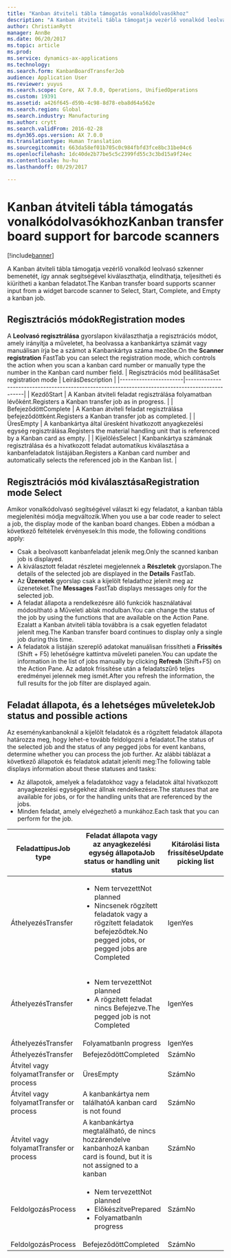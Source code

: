 ```yaml
---
title: "Kanban átviteli tábla támogatás vonalkódolvasókhoz"
description: "A Kanban átviteli tábla támogatja vezérlő vonalkód leolvasó szkenner bemenetét, így annak segítségével kiválaszthatja, elindíthatja, teljesítheti és kiürítheti a kanban feladatot."
author: ChristianRytt
manager: AnnBe
ms.date: 06/20/2017
ms.topic: article
ms.prod: 
ms.service: dynamics-ax-applications
ms.technology: 
ms.search.form: KanbanBoardTransferJob
audience: Application User
ms.reviewer: yuyus
ms.search.scope: Core, AX 7.0.0, Operations, UnifiedOperations
ms.custom: 19391
ms.assetid: a426f645-d59b-4c98-8d78-eba8d64a562e
ms.search.region: Global
ms.search.industry: Manufacturing
ms.author: crytt
ms.search.validFrom: 2016-02-28
ms.dyn365.ops.version: AX 7.0.0
ms.translationtype: Human Translation
ms.sourcegitcommit: 663da58ef01b705c0c984fbfd3fce8bc31be04c6
ms.openlocfilehash: 1dc40de2b77be5c5c2399fd55c3c3bd15a9f24ec
ms.contentlocale: hu-hu
ms.lasthandoff: 08/29/2017

---
```


# <a name="kanban-transfer-board-support-for-barcode-scanners"></a><span data-ttu-id="0b212-103">Kanban átviteli tábla támogatás vonalkódolvasókhoz</span><span class="sxs-lookup"><span data-stu-id="0b212-103">Kanban transfer board support for barcode scanners</span></span>

[!include[banner](../includes/banner.md)]


<span data-ttu-id="0b212-104">A Kanban átviteli tábla támogatja vezérlő vonalkód leolvasó szkenner bemenetét, így annak segítségével kiválaszthatja, elindíthatja, teljesítheti és kiürítheti a kanban feladatot.</span><span class="sxs-lookup"><span data-stu-id="0b212-104">The Kanban transfer board supports scanner input from a widget barcode scanner to Select, Start, Complete, and Empty a kanban job.</span></span>

<a name="registration-modes"></a><span data-ttu-id="0b212-105">Regisztrációs módok</span><span class="sxs-lookup"><span data-stu-id="0b212-105">Registration modes</span></span>
------------------

<span data-ttu-id="0b212-106">A **Leolvasó regisztrálása** gyorslapon kiválaszthatja a regisztrációs módot, amely irányítja a műveletet, ha beolvassa a kanbankártya számát vagy manuálisan írja be a számot a Kanbankártya száma mezőbe.</span><span class="sxs-lookup"><span data-stu-id="0b212-106">On the **Scanner registration** FastTab you can select the registration mode, which controls the action when you scan a kanban card number or manually type the number in the Kanban card number field.</span></span>
| <span data-ttu-id="0b212-107">Regisztrációs mód beállítása</span><span class="sxs-lookup"><span data-stu-id="0b212-107">Set registration mode</span></span> | <span data-ttu-id="0b212-108">Leírás</span><span class="sxs-lookup"><span data-stu-id="0b212-108">Description</span></span>                                                                                     |
|-----------------------|-------------------------------------------------------------------------------------------------|
| <span data-ttu-id="0b212-109">Kezdő</span><span class="sxs-lookup"><span data-stu-id="0b212-109">Start</span></span>                 | <span data-ttu-id="0b212-110">A Kanban átviteli feladat regisztrálása folyamatban lévőként.</span><span class="sxs-lookup"><span data-stu-id="0b212-110">Registers a Kanban transfer job as in progress.</span></span>                                                 |
| <span data-ttu-id="0b212-111">Befejeződött</span><span class="sxs-lookup"><span data-stu-id="0b212-111">Complete</span></span>              | <span data-ttu-id="0b212-112">A Kanban átviteli feladat regisztrálása befejeződöttként.</span><span class="sxs-lookup"><span data-stu-id="0b212-112">Registers a Kanban transfer job as completed.</span></span>                                                   |
| <span data-ttu-id="0b212-113">Üres</span><span class="sxs-lookup"><span data-stu-id="0b212-113">Empty</span></span>                 | <span data-ttu-id="0b212-114">A kanbankártya által üresként hivatkozott anyagkezelési egység regisztrálása.</span><span class="sxs-lookup"><span data-stu-id="0b212-114">Registers the material handling unit that is referenced by a Kanban card as empty.</span></span>              |
| <span data-ttu-id="0b212-115">Kijelölés</span><span class="sxs-lookup"><span data-stu-id="0b212-115">Select</span></span>                | <span data-ttu-id="0b212-116">Kanbankártya számának regisztrálása és a hivatkozott feladat automatikus kiválasztása a kanbanfeladatok listájában.</span><span class="sxs-lookup"><span data-stu-id="0b212-116">Registers a Kanban card number and automatically selects the referenced job in the Kanban list.</span></span> |

 
<a name="registration-mode-select"></a><span data-ttu-id="0b212-117">Regisztrációs mód kiválasztása</span><span class="sxs-lookup"><span data-stu-id="0b212-117">Registration mode Select</span></span>
------------------------

<span data-ttu-id="0b212-118">Amikor vonalkódolvasó segítségével választ ki egy feladatot, a kanban tábla megjelenítési módja megváltozik.</span><span class="sxs-lookup"><span data-stu-id="0b212-118">When you use a bar code reader to select a job, the display mode of the kanban board changes.</span></span> <span data-ttu-id="0b212-119">Ebben a módban a következő feltételek érvényesek:</span><span class="sxs-lookup"><span data-stu-id="0b212-119">In this mode, the following conditions apply:</span></span>

-   <span data-ttu-id="0b212-120">Csak a beolvasott kanbanfeladat jelenik meg.</span><span class="sxs-lookup"><span data-stu-id="0b212-120">Only the scanned kanban job is displayed.</span></span>
-   <span data-ttu-id="0b212-121">A kiválasztott feladat részletei megjelennek a **Részletek** gyorslapon.</span><span class="sxs-lookup"><span data-stu-id="0b212-121">The details of the selected job are displayed in the **Details** FastTab.</span></span>
-   <span data-ttu-id="0b212-122">Az **Üzenetek** gyorslap csak a kijelölt feladathoz jelenít meg az üzeneteket.</span><span class="sxs-lookup"><span data-stu-id="0b212-122">The **Messages** FastTab displays messages only for the selected job.</span></span>
-   <span data-ttu-id="0b212-123">A feladat állapota a rendelkezésre álló funkciók használatával módosítható a Műveleti ablak modulban.</span><span class="sxs-lookup"><span data-stu-id="0b212-123">You can change the status of the job by using the functions that are available on the Action Pane.</span></span> <span data-ttu-id="0b212-124">Ezalatt a Kanban átviteli tábla továbbra is a csak egyetlen feladatot jelenít meg.</span><span class="sxs-lookup"><span data-stu-id="0b212-124">The Kanban transfer board continues to display only a single job during this time.</span></span>
-   <span data-ttu-id="0b212-125">A feladatok a listáján szereplő adatokat manuálisan frissítheti a **Frissítés** (Shift + F5) lehetőségre kattintva műveleti panelen.</span><span class="sxs-lookup"><span data-stu-id="0b212-125">You can update the information in the list of jobs manually by clicking **Refresh** (Shift+F5) on the Action Pane.</span></span> <span data-ttu-id="0b212-126">Az adatok frissítése után a feladatszűrő teljes eredményei jelennek meg ismét.</span><span class="sxs-lookup"><span data-stu-id="0b212-126">After you refresh the information, the full results for the job filter are displayed again.</span></span>

## <a name="job-status-and-possible-actions"></a><span data-ttu-id="0b212-127">Feladat állapota, és a lehetséges műveletek</span><span class="sxs-lookup"><span data-stu-id="0b212-127">Job status and possible actions</span></span>
<span data-ttu-id="0b212-128">Az eseménykanbanoknál a kijelölt feladatok és a rögzített feladatok állapota határozza meg, hogy lehet-e tovább feldolgozni a feladatot.</span><span class="sxs-lookup"><span data-stu-id="0b212-128">The status of the selected job and the status of any pegged jobs for event kanbans, determine whether you can process the job further.</span></span> <span data-ttu-id="0b212-129">Az alábbi táblázat a következő állapotok és feladatok adatait jeleníti meg:</span><span class="sxs-lookup"><span data-stu-id="0b212-129">The following table displays information about these statuses and tasks:</span></span>
-   <span data-ttu-id="0b212-130">Az állapotok, amelyek a feladatokhoz vagy a feladatok által hivatkozott anyagkezelési egységekhez állnak rendelkezésre.</span><span class="sxs-lookup"><span data-stu-id="0b212-130">The statuses that are available for jobs, or for the handling units that are referenced by the jobs.</span></span>
-   <span data-ttu-id="0b212-131">Minden feladat, amely elvégezhető a munkához.</span><span class="sxs-lookup"><span data-stu-id="0b212-131">Each task that you can perform for the job.</span></span>

<table>
<colgroup>
<col width="12%" />
<col width="12%" />
<col width="12%" />
<col width="12%" />
<col width="12%" />
<col width="12%" />
<col width="12%" />
<col width="12%" />
</colgroup>
<thead>
<tr class="header">
<th><span data-ttu-id="0b212-132">Feladattípus</span><span class="sxs-lookup"><span data-stu-id="0b212-132">Job type</span></span></th>
<th><span data-ttu-id="0b212-133">Feladat állapota vagy az anyagkezelési egység állapota</span><span class="sxs-lookup"><span data-stu-id="0b212-133">Job status or handling unit status</span></span></th>
<th><span data-ttu-id="0b212-134">Kitárolási lista frissítése</span><span class="sxs-lookup"><span data-stu-id="0b212-134">Update picking list</span></span></th>
<th><span data-ttu-id="0b212-135">Kezdő</span><span class="sxs-lookup"><span data-stu-id="0b212-135">Start</span></span></th>
<th><span data-ttu-id="0b212-136">Regisztráció frissítése</span><span class="sxs-lookup"><span data-stu-id="0b212-136">Update registration</span></span></th>
<th><span data-ttu-id="0b212-137">Befejeződött</span><span class="sxs-lookup"><span data-stu-id="0b212-137">Complete</span></span></th>
<th><span data-ttu-id="0b212-138">Üres</span><span class="sxs-lookup"><span data-stu-id="0b212-138">Empty</span></span></th>
<th><span data-ttu-id="0b212-139">Eseménykanbanok létrehozása</span><span class="sxs-lookup"><span data-stu-id="0b212-139">Create event kanbans</span></span></th>
</tr>
</thead>
<tbody>
<tr class="odd">
<td><span data-ttu-id="0b212-140">Áthelyezés</span><span class="sxs-lookup"><span data-stu-id="0b212-140">Transfer</span></span></td>
<td><ul>
<li><span data-ttu-id="0b212-141">Nem tervezett</span><span class="sxs-lookup"><span data-stu-id="0b212-141">Not planned</span></span></li>
<li><span data-ttu-id="0b212-142">Nincsenek rögzített feladatok vagy a rögzített feladatok befejeződtek.</span><span class="sxs-lookup"><span data-stu-id="0b212-142">No pegged jobs, or pegged jobs are Completed</span></span></li>
</ul></td>
<td><span data-ttu-id="0b212-143">Igen</span><span class="sxs-lookup"><span data-stu-id="0b212-143">Yes</span></span></td>
<td><span data-ttu-id="0b212-144">Igen</span><span class="sxs-lookup"><span data-stu-id="0b212-144">Yes</span></span></td>
<td><span data-ttu-id="0b212-145">Igen</span><span class="sxs-lookup"><span data-stu-id="0b212-145">Yes</span></span></td>
<td><span data-ttu-id="0b212-146">Igen</span><span class="sxs-lookup"><span data-stu-id="0b212-146">Yes</span></span></td>
<td><span data-ttu-id="0b212-147">Szám</span><span class="sxs-lookup"><span data-stu-id="0b212-147">No</span></span></td>
<td><span data-ttu-id="0b212-148">Igen</span><span class="sxs-lookup"><span data-stu-id="0b212-148">Yes</span></span></td>
</tr>
<tr class="even">
<td><span data-ttu-id="0b212-149">Áthelyezés</span><span class="sxs-lookup"><span data-stu-id="0b212-149">Transfer</span></span></td>
<td><ul>
<li><span data-ttu-id="0b212-150">Nem tervezett</span><span class="sxs-lookup"><span data-stu-id="0b212-150">Not planned</span></span></li>
<li><span data-ttu-id="0b212-151">A rögzített feladat nincs Befejezve.</span><span class="sxs-lookup"><span data-stu-id="0b212-151">The pegged job is not Completed</span></span></li>
</ul></td>
<td><span data-ttu-id="0b212-152">Igen</span><span class="sxs-lookup"><span data-stu-id="0b212-152">Yes</span></span></td>
<td><span data-ttu-id="0b212-153">Szám</span><span class="sxs-lookup"><span data-stu-id="0b212-153">No</span></span></td>
<td><span data-ttu-id="0b212-154">Igen</span><span class="sxs-lookup"><span data-stu-id="0b212-154">Yes</span></span></td>
<td><span data-ttu-id="0b212-155">Szám</span><span class="sxs-lookup"><span data-stu-id="0b212-155">No</span></span></td>
<td><span data-ttu-id="0b212-156">Szám</span><span class="sxs-lookup"><span data-stu-id="0b212-156">No</span></span></td>
<td><span data-ttu-id="0b212-157">Szám</span><span class="sxs-lookup"><span data-stu-id="0b212-157">No</span></span></td>
</tr>
<tr class="odd">
<td><span data-ttu-id="0b212-158">Áthelyezés</span><span class="sxs-lookup"><span data-stu-id="0b212-158">Transfer</span></span></td>
<td><span data-ttu-id="0b212-159">Folyamatban</span><span class="sxs-lookup"><span data-stu-id="0b212-159">In progress</span></span></td>
<td><span data-ttu-id="0b212-160">Igen</span><span class="sxs-lookup"><span data-stu-id="0b212-160">Yes</span></span></td>
<td><span data-ttu-id="0b212-161">Szám</span><span class="sxs-lookup"><span data-stu-id="0b212-161">No</span></span></td>
<td><span data-ttu-id="0b212-162">Igen</span><span class="sxs-lookup"><span data-stu-id="0b212-162">Yes</span></span></td>
<td><span data-ttu-id="0b212-163">Igen</span><span class="sxs-lookup"><span data-stu-id="0b212-163">Yes</span></span></td>
<td><span data-ttu-id="0b212-164">Szám</span><span class="sxs-lookup"><span data-stu-id="0b212-164">No</span></span></td>
<td><span data-ttu-id="0b212-165">Szám</span><span class="sxs-lookup"><span data-stu-id="0b212-165">No</span></span></td>
</tr>
<tr class="even">
<td><span data-ttu-id="0b212-166">Áthelyezés</span><span class="sxs-lookup"><span data-stu-id="0b212-166">Transfer</span></span></td>
<td><span data-ttu-id="0b212-167">Befejeződött</span><span class="sxs-lookup"><span data-stu-id="0b212-167">Completed</span></span></td>
<td><span data-ttu-id="0b212-168">Szám</span><span class="sxs-lookup"><span data-stu-id="0b212-168">No</span></span></td>
<td><span data-ttu-id="0b212-169">Szám</span><span class="sxs-lookup"><span data-stu-id="0b212-169">No</span></span></td>
<td><span data-ttu-id="0b212-170">Szám</span><span class="sxs-lookup"><span data-stu-id="0b212-170">No</span></span></td>
<td><span data-ttu-id="0b212-171">Szám</span><span class="sxs-lookup"><span data-stu-id="0b212-171">No</span></span></td>
<td><span data-ttu-id="0b212-172">Igen</span><span class="sxs-lookup"><span data-stu-id="0b212-172">Yes</span></span></td>
<td><span data-ttu-id="0b212-173">Szám</span><span class="sxs-lookup"><span data-stu-id="0b212-173">No</span></span></td>
</tr>
<tr class="odd">
<td><span data-ttu-id="0b212-174">Átvitel vagy folyamat</span><span class="sxs-lookup"><span data-stu-id="0b212-174">Transfer or process</span></span></td>
<td><span data-ttu-id="0b212-175">Üres</span><span class="sxs-lookup"><span data-stu-id="0b212-175">Empty</span></span></td>
<td><span data-ttu-id="0b212-176">Szám</span><span class="sxs-lookup"><span data-stu-id="0b212-176">No</span></span></td>
<td><span data-ttu-id="0b212-177">Szám</span><span class="sxs-lookup"><span data-stu-id="0b212-177">No</span></span></td>
<td><span data-ttu-id="0b212-178">Szám</span><span class="sxs-lookup"><span data-stu-id="0b212-178">No</span></span></td>
<td><span data-ttu-id="0b212-179">Szám</span><span class="sxs-lookup"><span data-stu-id="0b212-179">No</span></span></td>
<td><span data-ttu-id="0b212-180">Szám</span><span class="sxs-lookup"><span data-stu-id="0b212-180">No</span></span></td>
<td><span data-ttu-id="0b212-181">Szám</span><span class="sxs-lookup"><span data-stu-id="0b212-181">No</span></span></td>
</tr>
<tr class="even">
<td><span data-ttu-id="0b212-182">Átvitel vagy folyamat</span><span class="sxs-lookup"><span data-stu-id="0b212-182">Transfer or process</span></span></td>
<td><span data-ttu-id="0b212-183">A kanbankártya nem található</span><span class="sxs-lookup"><span data-stu-id="0b212-183">A kanban card is not found</span></span></td>
<td><span data-ttu-id="0b212-184">Szám</span><span class="sxs-lookup"><span data-stu-id="0b212-184">No</span></span></td>
<td><span data-ttu-id="0b212-185">Szám</span><span class="sxs-lookup"><span data-stu-id="0b212-185">No</span></span></td>
<td><span data-ttu-id="0b212-186">Szám</span><span class="sxs-lookup"><span data-stu-id="0b212-186">No</span></span></td>
<td><span data-ttu-id="0b212-187">Szám</span><span class="sxs-lookup"><span data-stu-id="0b212-187">No</span></span></td>
<td><span data-ttu-id="0b212-188">Szám</span><span class="sxs-lookup"><span data-stu-id="0b212-188">No</span></span></td>
<td><span data-ttu-id="0b212-189">Szám</span><span class="sxs-lookup"><span data-stu-id="0b212-189">No</span></span></td>
</tr>
<tr class="odd">
<td><span data-ttu-id="0b212-190">Átvitel vagy folyamat</span><span class="sxs-lookup"><span data-stu-id="0b212-190">Transfer or process</span></span></td>
<td><span data-ttu-id="0b212-191">A kanbankártya megtalálható, de nincs hozzárendelve kanbanhoz</span><span class="sxs-lookup"><span data-stu-id="0b212-191">A kanban card is found, but it is not assigned to a kanban</span></span></td>
<td><span data-ttu-id="0b212-192">Szám</span><span class="sxs-lookup"><span data-stu-id="0b212-192">No</span></span></td>
<td><span data-ttu-id="0b212-193">Szám</span><span class="sxs-lookup"><span data-stu-id="0b212-193">No</span></span></td>
<td><span data-ttu-id="0b212-194">Szám</span><span class="sxs-lookup"><span data-stu-id="0b212-194">No</span></span></td>
<td><span data-ttu-id="0b212-195">Szám</span><span class="sxs-lookup"><span data-stu-id="0b212-195">No</span></span></td>
<td><span data-ttu-id="0b212-196">Szám</span><span class="sxs-lookup"><span data-stu-id="0b212-196">No</span></span></td>
<td><span data-ttu-id="0b212-197">Szám</span><span class="sxs-lookup"><span data-stu-id="0b212-197">No</span></span></td>
</tr>
<tr class="even">
<td><span data-ttu-id="0b212-198">Feldolgozás</span><span class="sxs-lookup"><span data-stu-id="0b212-198">Process</span></span></td>
<td><ul>
<li><span data-ttu-id="0b212-199">Nem tervezett</span><span class="sxs-lookup"><span data-stu-id="0b212-199">Not planned</span></span></li>
<li><span data-ttu-id="0b212-200">Előkészítve</span><span class="sxs-lookup"><span data-stu-id="0b212-200">Prepared</span></span></li>
<li><span data-ttu-id="0b212-201">Folyamatban</span><span class="sxs-lookup"><span data-stu-id="0b212-201">In progress</span></span></li>
</ul></td>
<td><span data-ttu-id="0b212-202">Szám</span><span class="sxs-lookup"><span data-stu-id="0b212-202">No</span></span></td>
<td><span data-ttu-id="0b212-203">Szám</span><span class="sxs-lookup"><span data-stu-id="0b212-203">No</span></span></td>
<td><span data-ttu-id="0b212-204">Szám</span><span class="sxs-lookup"><span data-stu-id="0b212-204">No</span></span></td>
<td><span data-ttu-id="0b212-205">Szám</span><span class="sxs-lookup"><span data-stu-id="0b212-205">No</span></span></td>
<td><span data-ttu-id="0b212-206">Szám</span><span class="sxs-lookup"><span data-stu-id="0b212-206">No</span></span></td>
<td><span data-ttu-id="0b212-207">Szám</span><span class="sxs-lookup"><span data-stu-id="0b212-207">No</span></span></td>
</tr>
<tr class="odd">
<td><span data-ttu-id="0b212-208">Feldolgozás</span><span class="sxs-lookup"><span data-stu-id="0b212-208">Process</span></span></td>
<td><span data-ttu-id="0b212-209">Befejeződött</span><span class="sxs-lookup"><span data-stu-id="0b212-209">Completed</span></span></td>
<td><span data-ttu-id="0b212-210">Szám</span><span class="sxs-lookup"><span data-stu-id="0b212-210">No</span></span></td>
<td><span data-ttu-id="0b212-211">Szám</span><span class="sxs-lookup"><span data-stu-id="0b212-211">No</span></span></td>
<td><span data-ttu-id="0b212-212">Szám</span><span class="sxs-lookup"><span data-stu-id="0b212-212">No</span></span></td>
<td><span data-ttu-id="0b212-213">Szám</span><span class="sxs-lookup"><span data-stu-id="0b212-213">No</span></span></td>
<td><span data-ttu-id="0b212-214">Szám</span><span class="sxs-lookup"><span data-stu-id="0b212-214">No</span></span></td>
<td><span data-ttu-id="0b212-215">Szám</span><span class="sxs-lookup"><span data-stu-id="0b212-215">No</span></span></td>
</tr>
</tbody>
</table>






